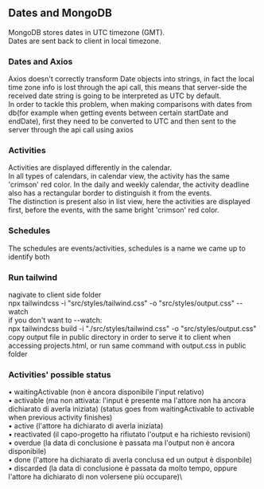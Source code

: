 ## Dates and MongoDB
MongoDB stores dates in UTC timezone (GMT).\
Dates are sent back to client in local timezone.

### Dates and Axios
Axios doesn't correctly transform Date objects into strings, in fact the local time zone info is lost through the api call, this means that server-side the received date string is going to be interpreted as UTC by default.\
In order to tackle this problem, when making comparisons with dates from db(for example when getting events between certain startDate and endDate), first they need to be converted to UTC and then sent to the server through the api call using axios

### Activities
Activities are displayed differently in the calendar.\
In all types of calendars, in calendar view, the activity has the same 'crimson' red color. In the daily and weekly calendar, the activity deadline also has a rectangular border to distinguish it from the events.\
The distinction is present also in list view, here the activities are displayed first, before the events, with the same bright 'crimson' red color.

### Schedules
The schedules are events/activities, schedules is a name we came up to identify both

### Run tailwind
nagivate to client side folder\
npx tailwindcss -i "src/styles/tailwind.css" -o "src/styles/output.css" --watch\
if you don't want to --watch:\
npx tailwindcss build -i "./src/styles/tailwind.css" -o "src/styles/output.css"\
copy output file in public directory in order to serve it to client when accessing projects.html, or run same command with output.css in public folder

### Activities' possible status
• waitingActivable (non è ancora disponibile l'input relativo)\
• activable (ma non attivata: l'input è presente ma l'attore non ha
ancora dichiarato di averla iniziata) (status goes from waitingActivable to activable when previous activity
finishes)\
• active (l'attore ha dichiarato di averla iniziata)\
• reactivated (il capo-progetto ha rifiutato l'output e ha richiesto revisioni)\
• overdue (la data di conclusione è passata ma l'output non è ancora
disponibile)\
• done (l'attore ha dichiarato di averla conclusa ed un output è
disponbile)\
• discarded (la data di conclusione è passata da molto tempo,
oppure l'attore ha dichiarato di non volersene più occupare)\